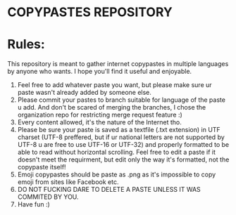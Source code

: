 # COPYPASTES REPOSITORY
# Rules:

This repository is meant to gather internet copypastes in multiple languages by anyone who wants.
I hope you'll find it useful and enjoyable.
1. Feel free to add whatever paste you want, but please make sure ur paste wasn't already added by someone else.
2. Please commit your pastes to branch suitable for language of the paste u add. And don't be scared of merging the branches, I chose the organization repo for restricting merge request feature :)
3. Every content allowed, it's the nature of the Internet tho.
4. Please be sure your paste is saved as a textfile (.txt extension) in UTF charset (UTF-8 preffered, but if ur national letters are not supported by UTF-8 u are free to use UTF-16 or UTF-32) and properly formatted to be able to read without horizontal scrolling. Feel free to edit a paste if it doesn't meet the requirment, but edit only the way it's formatted, not the copypaste itself!
5. Emoji copypastes should be paste as .png as it's impossible to copy emoji from sites like Facebook etc.
6. DO NOT FUCKING DARE TO DELETE A PASTE UNLESS IT WAS COMMITED BY YOU.
7. Have fun :)
